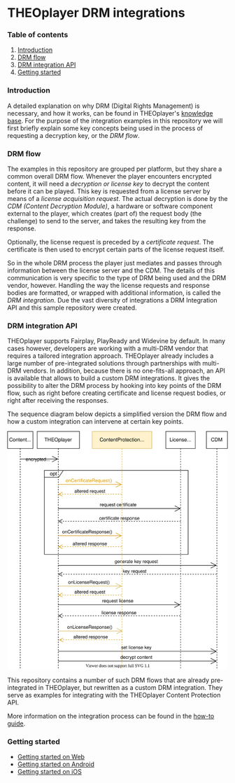 # THEOplayer DRM integrations

### Table of contents

1. [Introduction](#introduction)
2. [DRM flow](#drm-flow)
3. [DRM integration API](#drm-integration-api)
4. [Getting started](#getting-started)

### Introduction

A detailed explanation on why DRM (Digital Rights Management) is necessary, and how it works, can
be found in THEOplayer's [knowledge base](https://docs.theoplayer.com/knowledge-base/02-content-protection/00-introduction.md).
For the purpose of the integration examples in this repository we will first briefly explain some key
concepts being used in the process of requesting a decryption key, or the *DRM flow*.

### DRM flow

The examples in this repository are grouped per platform, but they share a common overall DRM flow. 
Whenever the player encounters encrypted content, it will need a *decryption or license key* to decrypt the content
before it can be played.
This key is requested from a license server by means of a *license acquisition request*.
The actual decryption is done by the *CDM (Content Decryption Module)*, a hardware or software
component external to the player, which creates (part of) the request body (the challenge) to send to the 
server, and takes the resulting key from the response.

Optionally, the license request is preceded by a *certificate request*. The certificate is then used
to encrypt certain parts of the license request itself.

So in the whole DRM process the player just mediates and passes through information between the license 
server and the CDM. The details of this communication is very specific to the type of DRM
being used and the DRM vendor, however. Handling the way the license requests and response bodies are 
formatted, or wrapped with additional information, is called the *DRM integration*. 
Due the vast diversity of integrations a DRM Integration API and this sample repository were created.

### DRM integration API

THEOplayer supports Fairplay, PlayReady and Widevine by default. In many cases however, developers
are working with a multi-DRM vendor that requires a tailored integration approach. 
THEOplayer already includes a large number of pre-integrated solutions through partnerships with multi-DRM vendors.
In addition, because there is no one-fits-all approach, an API is available that allows to build a custom 
DRM integrations. It gives the possibility to alter the DRM process by hooking into key points of the DRM
flow, such as right before creating certificate and license request bodies, or right after
receiving the responses.

The sequence diagram below depicts a simplified version the DRM flow and how a custom integration can intervene
at certain key points.

![Custom DRM integration sequence diagram](./resources/custom_drm_integration_seq.svg)

This repository contains a number of such DRM flows that are already pre-integrated in THEOplayer,
but rewritten as a custom DRM integration. They serve as examples for integrating with the 
THEOplayer Content Protection API.

More information on the integration process can be found in the [how-to guide](https://docs.theoplayer.com/how-to-guides/04-drm/00-introduction.md).

### Getting started
- [Getting started on Web](web/README.md)
- [Getting started on Android](android/README.md)
- [Getting started on iOS](ios/README.md)
